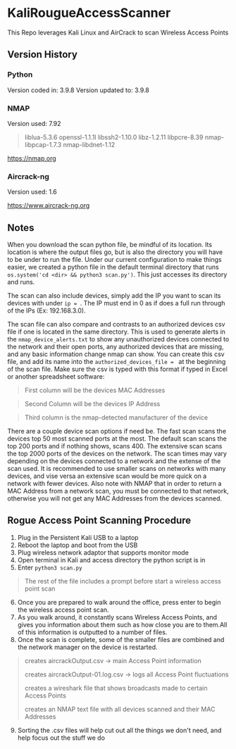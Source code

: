 # KaliRougueAccessScanner
This Repo leverages Kali Linux and AirCrack to scan Wireless Access Points

## Version History
### Python
Version coded in: 3.9.8
Version updated to: 3.9.8
### NMAP
Version used: 7.92
> liblua-5.3.6
> openssl-1.1.1l
> libssh2-1.10.0
> libz-1.2.11
> libpcre-8.39
> nmap-libpcap-1.7.3
> nmap-libdnet-1.12

https://nmap.org
### Aircrack-ng
Version used: 1.6

https://www.aircrack-ng.org

## Notes
When you download the scan python file, be mindful of its location. Its location is where the output files go, but is also the directory you will have to be under to run the file. Under our current configuration to make things easier, we created a python file in the default terminal directory that runs `os.system('cd <dir> && python3 scan.py')`. This just accesses its directory and runs.

The scan can also include devices, simply add the IP you want to scan its devices with under `ip = `. The IP must end in 0 as if does a full run through of the IPs (Ex: 192.168.3.0).

The scan file can also compare and contrasts to an authorized devices csv file if one is located in the same directory. This is used to generate alerts in the `nmap_device_alerts.txt` to show any unauthorized devices connected to the network and their open ports, any authorized devices that are missing, and any basic information change nmap can show. You can create this csv file, and add its name into the `authorized_devices_file = ` at the beginning of the scan file. Make sure the csv is typed with this format if typed in Excel or another spreadsheet software:

> First column will be the devices MAC Addresses

> Second Column will be the devices IP Address

> Third column is the nmap-detected manufacturer of the device

There are a couple device scan options if need be. The fast scan scans the devices top 50 most scanned ports at the most. The default scan scans the top 200 ports and if nothing shows, scans 400. The extensive scan scans the top 2000 ports of the devices on the network. The scan times may vary depending on the devices connected to a network and the extense of the scan used. It is recommended to use smaller scans on networks with many devices, and vise versa an extensive scan would be more quick on a network with fewer devices. Also note with NMAP that in order to return a MAC Address from a network scan, you must be connected to that network, otherwise you will not get any MAC Addresses from the devices scanned.


## Rogue Access Point Scanning Procedure

1. Plug in the Persistent Kali USB to a laptop
2. Reboot the laptop and boot from the USB
3. Plug wireless network adaptor that supports monitor mode
4. Open terminal in Kali and access directory the python script is in
5. Enter `python3 scan.py`

> The rest of the file includes a prompt before start a wireless access point scan

6. Once you are prepared to walk around the office, press enter to begin the wireless access point scan.
7. As you walk around, it constantly scans Wireless Access Points, and gives you information about them such as how close you are to them.All of this information is outputted to a number of files.
8. Once the scan is complete, some of the smaller files are combined and the network manager on the device is restarted.
> creates aircrackOutput.csv -> main Access Point information
> 
> creates aircrackOutput-01.log.csv -> logs all Access Point fluctuations
> 
> creates a wireshark file that shows broadcasts made to certain Access Points
> 
> creates an NMAP text file with all devices scanned and their MAC Addresses
9. Sorting the .csv files will help cut out all the things we don't need, and help focus out the stuff we do
